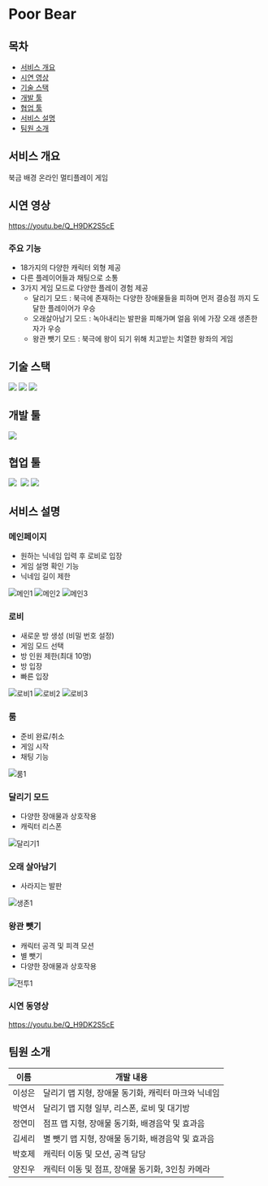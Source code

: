 # Poor Bear

## 목차

- [서비스 개요](#서비스-개요)
- [시연 영상](#시연-영상)
- [기술 스택](#기술-스택)
- [개발 툴](#개발-툴)
- [협업 툴](#협업-툴)
- [서비스 설명](#서비스-설명)
- [팀원 소개](#팀원-소개)




## 서비스 개요

북금 배경 온라인 멀티플레이 게임

## 시연 영상
https://youtu.be/Q_H9DK2S5cE

### 주요 기능

- 18가지의 다양한 캐릭터 외형 제공
- 다른 플레이어들과 채팅으로 소통
- 3가지 게임 모드로 다양한 플레이 경험 제공
    - 달리기 모드 : 북극에 존재하는 다양한 장애물들을 피하며 먼저 결승점 까지 도달한 플레이어가 우승
    - 오래살아남기 모드 : 녹아내리는 발판을 피해가며 얼음 위에 가장 오래 생존한 자가 우승
    - 왕관 뺏기 모드 : 북극에 왕이 되기 위해 치고받는 치열한 왕좌의 게임

## 기술 스택

<!-- Unity5 2022.3.21f1 -->
<img src="https://img.shields.io/badge/unity 2022.3.21f1-000000?style=for-the-badge&logo=unity&logoColor=white">
<!-- Photon Fusion 2 -->
<img src="https://img.shields.io/badge/Photon Fusion 2-004480?style=for-the-badge&logo=Photon&logoColor=white">
<!-- C# -->
<img src="https://img.shields.io/badge/C%23-512BD4?style=for-the-badge&logo=Csharp&logoColor=white">


## 개발 툴

<!-- Rider -->
<img src="https://img.shields.io/badge/Rider-000000?style=for-the-badge&logo=Rider&logoColor=white">

## 협업 툴
<img src="https://img.shields.io/badge/Jira-0052CC?style=for-the-badge&logo=Jira&logoColor=white">
<img src="	https://img.shields.io/badge/GitLab-FC6D26?style=for-the-badge&logo=gitlab&logoColor=white" alt="">
<img src="https://img.shields.io/badge/Mattermost-0058CC?style=for-the-badge&logo=Mattermost&logoColor=white">
<img src="https://img.shields.io/badge/Figma-F24E1E?style=for-the-badge&logo=Figma&logoColor=white">


<!-- ### 피그마 -->


## 서비스 설명

### 메인페이지
- 원하는 닉네임 입력 후 로비로 입장
- 게임 설명 확인 기능
- 닉네임 길이 제한

![메인1](/PoorBear/PoorBearImages/mainScene1.png)
![메인2](/PoorBear/PoorBearImages/mainScene2.png)
![메인3](/PoorBear/PoorBearImages/mainScene3.png)
### 로비
- 새로운 방 생성 (비밀 번호 설정)
- 게임 모드 선택
- 방 인원 제한(최대 10명)
- 방 입장
- 빠른 입장

![로비1](/PoorBear/PoorBearImages/lobbyScene1.png)
![로비2](/PoorBear/PoorBearImages/lobbyScene2.png)
![로비3](/PoorBear/PoorBearImages/lobbyScene3.png)
### 룸
- 준비 완료/취소
- 게임 시작
- 채팅 기능

![룸1](/PoorBear/PoorBearImages/roomScene1.png)
### 달리기 모드
- 다양한 장애물과 상호작용
- 캐릭터 리스폰

![달리기1](/PoorBear/PoorBearImages/runScene1.png)
### 오래 살아남기
- 사라지는 발판

![생존1](/PoorBear/PoorBearImages/surviveScene1.png)
### 왕관 뺏기
- 캐릭터 공격 및 피격 모션
- 별 뺏기
- 다양한 장애물과 상호작용

![전투1](/PoorBear/PoorBearImages/crownScene1.png)
### 시연 동영상
https://youtu.be/Q_H9DK2S5cE


## 팀원 소개
|이름|개발 내용|
|------|---|
|이성은|달리기 맵 지형, 장애물 동기화, 캐릭터 마크와 닉네임|
|박연서|달리기 맵 지형 일부, 리스폰, 로비 및 대기방|
|정연미|점프 맵 지형, 장애물 동기화, 배경음악 및 효과음|
|김세리|별 뺏기 맵 지형, 장애물 동기화, 배경음악 및 효과음|
|박호제|캐릭터 이동 및 모션, 공격 담당|
|양진우|캐릭터 이동 및 점프, 장애물 동기화, 3인칭 카메라|
